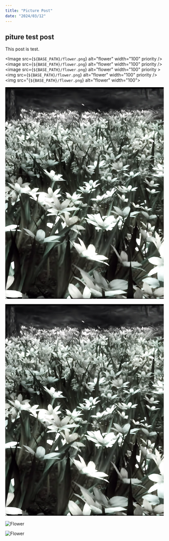 ```yaml
---
title: "Picture Post"
date: "2024/03/12"
---
```


## piture test post

This post is test.

<Image src={`${BASE_PATH}/flower.png`} alt="flower" width="100" priority />
<image src={`${BASE_PATH}/flower.png`} alt="flower" width="100" priority />
<image src={`${BASE_PATH}/flower.png`} alt="flower" width="100" priority >
<img src={`${BASE_PATH}/flower.png`} alt="flower" width="100" priority />
<img src="{`${BASE_PATH}/flower.png`} alt="flower" width="100">

![Flower](flower.png)

![Flower](./flower.png)

![Flower](${BASE_PATH}/flower.png)

<img src="{{site.basePath | prepend: site.url}}/content/test2/flower.png" alt="Flower" />